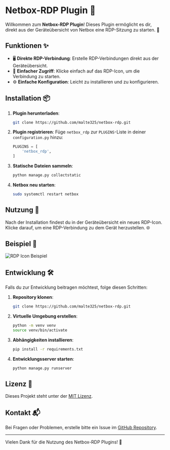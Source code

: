 # Netbox-RDP Plugin 🎉

Willkommen zum **Netbox-RDP Plugin**! Dieses Plugin ermöglicht es dir, direkt aus der Geräteübersicht von Netbox eine RDP-Sitzung zu starten. 🚀

## Funktionen ✨

- 🖥️ **Direkte RDP-Verbindung**: Erstelle RDP-Verbindungen direkt aus der Geräteübersicht.
- 🔗 **Einfacher Zugriff**: Klicke einfach auf das RDP-Icon, um die Verbindung zu starten.
- ⚙️ **Einfache Konfiguration**: Leicht zu installieren und zu konfigurieren.

## Installation 📦

1. **Plugin herunterladen**:
   ```bash
   git clone https://github.com/malte325/netbox-rdp.git
   ```

2. **Plugin registrieren**:
   Füge `netbox_rdp` zur `PLUGINS`-Liste in deiner `configuration.py` hinzu:
   ```python
   PLUGINS = [
       'netbox_rdp',
   ]
   ```

3. **Statische Dateien sammeln**:
   ```bash
   python manage.py collectstatic
   ```

4. **Netbox neu starten**:
   ```bash
   sudo systemctl restart netbox
   ```

## Nutzung 📖

Nach der Installation findest du in der Geräteübersicht ein neues RDP-Icon. Klicke darauf, um eine RDP-Verbindung zu dem Gerät herzustellen. 🌐

## Beispiel 📸

![RDP Icon Beispiel](static/netbox_rdp/rdp_icon.png)

## Entwicklung 🛠️

Falls du zur Entwicklung beitragen möchtest, folge diesen Schritten:

1. **Repository klonen**:
   ```bash
   git clone https://github.com/malte325/netbox-rdp.git
   ```

2. **Virtuelle Umgebung erstellen**:
   ```bash
   python -m venv venv
   source venv/bin/activate
   ```

3. **Abhängigkeiten installieren**:
   ```bash
   pip install -r requirements.txt
   ```

4. **Entwicklungsserver starten**:
   ```bash
   python manage.py runserver
   ```

## Lizenz 📄

Dieses Projekt steht unter der [MIT Lizenz](LICENSE).

## Kontakt 📬

Bei Fragen oder Problemen, erstelle bitte ein Issue im [GitHub Repository](https://github.com/malte325/netbox-rdp/issues).

---

Vielen Dank für die Nutzung des Netbox-RDP Plugins! 🎉

